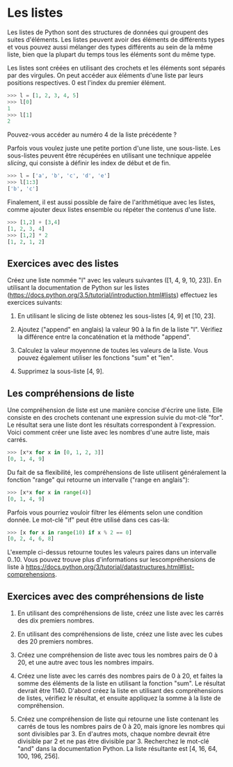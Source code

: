 # Les listes

Les listes de Python sont des structures de données qui groupent des suites d'éléments. Les listes peuvent avoir des éléments de différents types et vous pouvez aussi mélanger des types différents au sein de la même liste, bien que la plupart du temps tous les éléments sont du même type.

Les listes sont créées en utilisant des crochets et les éléments sont séparés par des virgules. On peut accéder aux éléments d'une liste par leurs positions respectives. 0 est l'index du premier élément. 

```Python
>>> l = [1, 2, 3, 4, 5]
>>> l[0]
1
>>> l[1]
2
```

Pouvez-vous accéder au numéro 4 de la liste précédente ?

Parfois vous voulez juste une petite portion d'une liste, une sous-liste. Les sous-listes peuvent être récupérées en utilisant une technique appelée *slicing*, qui consiste à définir les index de début et de fin.

```Python
>>> l = ['a', 'b', 'c', 'd', 'e']
>>> l[1:3]
['b', 'c']
```

Finalement, il est aussi possible de faire de l'arithmétique avec les listes, comme ajouter deux listes ensemble ou répéter the contenus d'une liste.

```Python
>>> [1,2] + [3,4]
[1, 2, 3, 4]
>>> [1,2] * 2
[1, 2, 1, 2]
```

## Exercices avec des listes

Créez une liste nommée "l" avec les valeurs suivantes ([1, 4, 9, 10, 23]). En utilisant la documentation de Python sur les listes (<https://docs.python.org/3.5/tutorial/introduction.html#lists>) effectuez les exercices suivants:

1.  En utilisant le slicing de liste obtenez les sous-listes \[4, 9\] et \[10, 23\].

2.  Ajoutez ("append" en anglais) la valeur 90 à la fin de la liste "l". Vérifiez la différence entre la concaténation et la méthode "append".

3.  Calculez la valeur moyennne de toutes les valeurs de la liste. Vous pouvez également utiliser les fonctions "sum" et "len".

4.  Supprimez la sous-liste [4, 9].

## Les compréhensions de liste

Une compréhension de liste est une manière concise d'écrire une liste. Elle consiste en des crochets contenant une expression suivie du mot-clé "for". Le résultat sera une liste dont les résultats correspondent à l'expression. Voici comment créer une liste avec les nombres d'une autre liste, mais carrés.

```Python
>>> [x*x for x in [0, 1, 2, 3]]
[0, 1, 4, 9]
```

Du fait de sa flexibilité, les compréhensions de liste utilisent généralement la fonction "range" qui retourne un intervalle ("range en anglais"):

```Python
>>> [x*x for x in range(4)]
[0, 1, 4, 9]
```

Parfois vous pourriez vouloir filtrer les éléments selon une condition donnée. Le mot-clé "if" peut être utilisé dans ces cas-là:

```Python
>>> [x for x in range(10) if x % 2 == 0]
[0, 2, 4, 6, 8]
```

L'exemple ci-dessus retourne toutes les valeurs paires dans un intervalle 0..10. Vous pouvez trouve plus d'informations sur lescompréhensions de liste à <https://docs.python.org/3/tutorial/datastructures.html#list-comprehensions>.

## Exercices avec des compréhensions de liste

1.  En utilisant des compréhensions de liste, créez une liste avec les carrés des dix premiers nombres.

2.  En utilisant des compréhensions de liste, créez une liste avec les cubes des 20 premiers nombres.

3.  Créez une compréhension de liste avec tous les nombres pairs de 0 à 20, et une autre avec tous les nombres impairs.

4.  Créez une liste avec les carrés des nombres pairs de 0 à 20, et faites la somme des éléments de la liste en utilisant la fonction "sum". Le résultat devrait être 1140. D'abord créez la liste en utilisant des compréhensions de listes, vérifiez le résultat, et ensuite appliquez la somme à la liste de compréhension.

5.  Créez une compréhension de liste qui retourne une liste contenant les carrés de tous les nombres pairs de 0 à 20, mais ignore les nombres qui sont divisibles par 3. En d'autres mots, chaque nombre devrait être divisible par 2 et ne pas être divisible par 3. Recherchez le mot-clé "and" dans la documentation Python. La liste résultante est \[4, 16, 64, 100, 196, 256\].